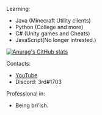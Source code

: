 Learning:
- Java (Minecraft Utility clients)
- Python (College and more)
- C# (Unity games and Cheats)
- JavaScript(No longer intrested.)

[![Anurag's GitHub stats](https://github-readme-stats.vercel.app/api?username=TheReal3rd&theme=tokyonight)](https://github.com/anuraghazra/github-readme-stats)

Contacts:
- [YouTube](https://www.youtube.com/channel/UCq0Zm9yqvXrzvnnMz4vbkIw)
- Discord: 3rd#1703

Professional in:
- Being bri'ish.

